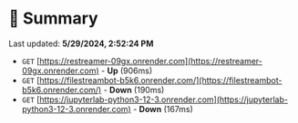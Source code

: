 # 📖 Summary
Last updated: **5/29/2024, 2:52:24 PM**

- `GET` [https://restreamer-09gx.onrender.com](https://restreamer-09gx.onrender.com) - **Up** (906ms)
- `GET` [https://filestreambot-b5k6.onrender.com/](https://filestreambot-b5k6.onrender.com/) - **Down** (190ms)
- `GET` [https://jupyterlab-python3-12-3.onrender.com](https://jupyterlab-python3-12-3.onrender.com) - **Down** (167ms)
